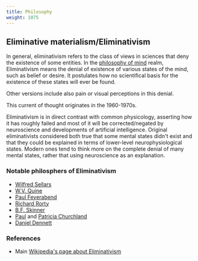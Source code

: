 ```yaml
---
title: Philosophy
weight: 1075
---
```


## Eliminative materialism/Eliminativism

In general, eliminativism refers to the class of views in sciences that deny the existence of some entities. In the [philosophy of mind](https://en.wikipedia.org/wiki/Philosophy_of_mind) realm, Eliminativism means the denial of existence of various states of the mind, such as belief or desire. It postulates how no scientifical basis for the existence of these states will ever be found.

Other versions include also pain or visual perceptions in this denial.

This current of thought originates in the 1960-1970s.

Eliminativism is in direct contrast with common physicology, asserting how it has roughly failed and most of it will be corrected/negated by neuroscience and developments of artificial intelligence. Original eliminativists considered both true that some mental states didn't exist and that they could be explained in terms of lower-level neurophysiological states. Modern ones tend to think more on the complete denial of many mental states, rather that using neuroscience as an explanation.

### Notable philosphers of Eliminativism

* [Wilfred Sellars](https://en.wikipedia.org/wiki/Wilfred_Sellars)
* [W.V. Quine](https://en.wikipedia.org/wiki/W.V._Quine)
* [Paul Feyerabend](https://en.wikipedia.org/wiki/Paul_Feyerabend)
* [Richard Rorty](https://en.wikipedia.org/wiki/Richard_Rorty)
* [B.F. Skinner](https://en.wikipedia.org/wiki/B.F._Skinner)
* [Paul](https://en.wikipedia.org/wiki/Paul_Churchland) and [Patricia Churchland](https://en.wikipedia.org/wiki/Patricia_Churchland)
* [Daniel Dennett](https://en.wikipedia.org/wiki/Daniel_Dennett)

### References

* Main [Wikipedia's page about Eliminativism](https://en.wikipedia.org/wiki/Eliminative_materialism)
